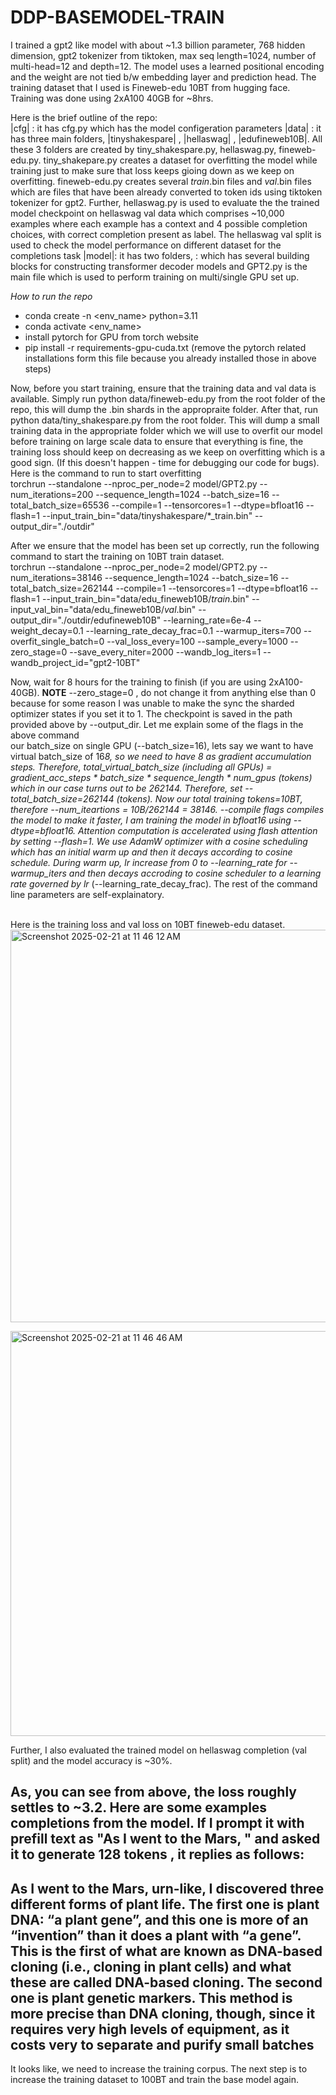 # DDP-BASEMODEL-TRAIN

I trained a gpt2 like model with about ~1.3 billion parameter, 768 hidden dimension, gpt2 tokenizer from tiktoken, max seq length=1024, number of multi-head=12 and depth=12. The model uses a learned positional encoding and the weight are not tied b/w embedding layer and prediction head. The training dataset that I used is Fineweb-edu 10BT from hugging face. Training was done using 2xA100 40GB for ~8hrs. 

Here is the brief outline of the repo: <br>
|cfg| : it has cfg.py which has the model configeration parameters
|data| : it has three main folders, |tinyshakespare| , |hellaswag| , |edufineweb10B|. All these 3 folders are created by tiny_shakespare.py, hellaswag.py, fineweb-edu.py. tiny_shakepare.py creates a dataset for overfitting the model while training just to make sure that loss keeps gioing down as we keep on overfitting. fineweb-edu.py creates several *_train_*.bin files and *_val_*.bin files which are files that have been already converted to token ids using tiktoken tokenizer for gpt2. Further, hellaswag.py is used to evaluate the the trained model checkpoint on hellaswag val data which comprises ~10,000 examples where each example has a context and 4 possible completion choices, with correct completion present as label. The hellaswag val split is used to check the model performance on different dataset for the completions task
|model|: it has two folders, <lib>: which has several building blocks for constructing transformer decoder models and GPT2.py is the main file which is used to perform training on multi/single GPU set up.

*How to run the repo*
- conda create -n <env_name> python=3.11
- conda activate <env_name>
- install pytorch for GPU from torch website
- pip install -r requirements-gpu-cuda.txt (remove the pytorch related installations form this file because you already installed those in above steps) </br>

Now, before you start training, ensure that the training data and val data is available. Simply run python data/fineweb-edu.py from the root folder of the repo, this will dump the .bin shards in the appropraite folder. After that, run python data/tiny_shakespare.py from the root folder. This will dump a small training data in the appropriate folder which we will use to overfit our model before training on large scale data to ensure that everything is fine, the training loss should keep on decreasing as we keep on overfitting which is a good sign. (If this doesn't happen - time for debugging our code for bugs). Here is the command to run to start overfitting <br>
torchrun --standalone --nproc_per_node=2 model/GPT2.py --num_iterations=200 --sequence_length=1024 --batch_size=16 --total_batch_size=65536  --compile=1 --tensorcores=1 --dtype=bfloat16 --flash=1 --input_train_bin="data/tinyshakespare/*_train.bin"  --output_dir="./outdir"

After we ensure that the model has been set up correctly, run the following command to start the training on 10BT train dataset. <br>
torchrun --standalone --nproc_per_node=2 model/GPT2.py --num_iterations=38146 --sequence_length=1024 --batch_size=16 --total_batch_size=262144  --compile=1 --tensorcores=1 --dtype=bfloat16 --flash=1 --input_train_bin="data/edu_fineweb10B/*_train_*.bin"  --input_val_bin="data/edu_fineweb10B/*_val_*.bin"  --output_dir="./outdir/edufineweb10B" --learning_rate=6e-4 --weight_decay=0.1 --learning_rate_decay_frac=0.1 --warmup_iters=700 --overfit_single_batch=0 --val_loss_every=100 --sample_every=1000 --zero_stage=0 --save_every_niter=2000 --wandb_log_iters=1 --wandb_project_id="gpt2-10BT"

Now, wait for 8 hours for the training to finish (if you are using 2xA100-40GB). **NOTE** --zero_stage=0 , do not change it from anything else than 0 because for some reason I was unable to make the sync the sharded optimizer states if you set it to 1. The checkpoint is saved in the path provided above by --output_dir.
Let me explain some of the flags in the above command <br>
our batch_size on single GPU (--batch_size=16), lets say we want to have virtual batch_size of 16*8, so we need to have 8 as gradient accumulation steps. Therefore, total_virtual_batch_size (including all GPUs) = gradient_acc_steps * batch_size * sequence_length * num_gpus (tokens) which in our case turns out to be 262144. Therefore, set --total_batch_size=262144 (tokens). Now our total training tokens=10BT, therefore --num_iteartions = 10B/262144 = 38146. --compile flags compiles the model to make it faster, I am training the model in bfloat16  using --dtype=bfloat16. Attention computation is accelerated using flash attention by setting --flash=1. We use AdamW optimizer with a cosine scheduling which has an initial warm up and then it decays according to cosine schedule. During warm up, lr increase from 0 to --learning_rate for --warmup_iters and then decays accroding to cosine scheduler to a learning rate governed by lr* (--learning_rate_decay_frac). The rest of the command line parameters are self-explainatory.
<br>
<br>

Here is the training loss and val loss on 10BT fineweb-edu dataset.
<img width="628" alt="Screenshot 2025-02-21 at 11 46 12 AM" src="https://github.com/user-attachments/assets/4231920a-3cd2-4e78-a942-6b8a6ac2cf0e" />

<img width="648" alt="Screenshot 2025-02-21 at 11 46 46 AM" src="https://github.com/user-attachments/assets/c6b4438c-eaa9-4343-8aea-6656391404b0" />

Further, I also evaluated the trained model on hellaswag completion (val split) and the model accuracy is ~30%.

As, you can see from above, the loss roughly settles to ~3.2. Here are some examples completions from the model.
If I prompt it with prefill text as "As I went to the Mars, " and asked it to generate 128 tokens , it replies as follows: <br> 
---------------------------------
As I went to the Mars, urn-like, I discovered three different forms of plant life.
The first one is plant DNA: “a plant gene”, and this one is more of an “invention” than it does a plant with “a gene”. This is the first of what are known as DNA-based cloning (i.e., cloning in plant cells) and what these are called DNA-based cloning.
The second one is plant genetic markers. This method is more precise than DNA cloning, though, since it requires very high levels of equipment, as it costs very to separate and purify small batches
---------------------------------

It looks like, we need to increase the training corpus. The next step is to increase the training dataset to 100BT and train the base model again.





